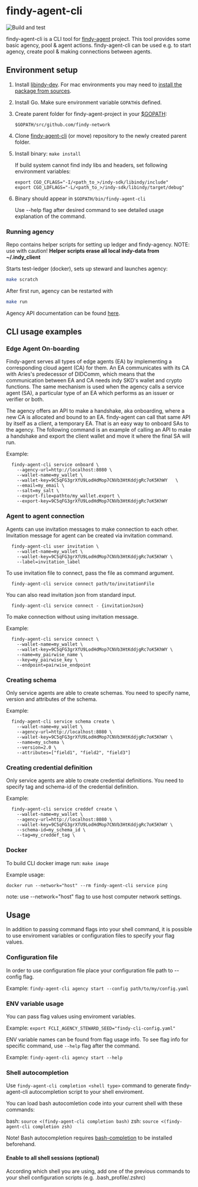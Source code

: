 # findy-agent-cli

![Build and test](https://github.com/findy-network/findy-agent-cli/workflows/Build%20and%20test/badge.svg)

findy-agent-cli is a CLI tool for [findy-agent](https://github.com/findy-network/findy-agent) project. This tool provides some basic agency, pool & agent actions. findy-agent-cli can be used e.g. to start agency, create pool & making connections between agents.

## Environment setup

1. Install [libindy-dev](https://github.com/hyperledger/indy-sdk/#installing-the-sdk). For mac environments you may need to [install the package from sources](https://github.com/findy-network/findy-issuer-api#1-indy-sdk).
2. Install Go. Make sure environment variable `GOPATH`is defined.
3. Create parent folder for findy-agent-project in your [\$GOPATH](https://github.com/golang/go/wiki/SettingGOPATH):

   ```
   $GOPATH/src/github.com/findy-network
   ```

4. Clone [findy-agent-cli](https://github.com/findy-network/findy-agent-cli) (or move) repository to the newly created parent folder.

5. Install binary: `make install`

   If build system cannot find indy libs and headers, set following environment
   variables:

   ```
   export CGO_CFLAGS="-I/<path_to_>/indy-sdk/libindy/include"
   export CGO_LDFLAGS="-L/<path_to_>/indy-sdk/libindy/target/debug"
   ```

6. Binary should appear in `$GOPATH/bin/findy-agent-cli`

   Use --help flag after desired command to see detailed usage explanation of the command.

### Running agency

Repo contains helper scripts for setting up ledger and findy-agency. NOTE: use with caution! **Helper scripts erase all local indy-data from ~/.indy_client**

Starts test-ledger (docker), sets up steward and launches agency:

```bash
make scratch
```

After first run, agency can be restarted with

```bash
make run
```

Agency API documentation can be found [here](https://github.com/findy-network/findy-agent-api).

## CLI usage examples

### Edge Agent On-boarding

Findy-agent serves all types of edge agents (EA) by implementing a corresponding
cloud agent (CA) for them. An EA communicates with its CA with Aries's
predecessor of DIDComm, which means that the communication between EA and CA
needs indy SKD's wallet and crypto functions. The same mechanism is used when
the agency calls a service agent (SA), a particular type of an EA which performs
as an issuer or verifier or both.

The agency offers an API to make a handshake, aka onboarding, where a new CA is
allocated and bound to an EA. findy-agent can call that same API by itself as a
client, a temporary EA. That is an easy way to onboard SAs to the agency. The
following command is an example of calling an API to make a handshake and export
the client wallet and move it where the final SA will run.

Example:
```
  findy-agent-cli service onboard \
    --agency-url=http://localhost:8080 \
    --wallet-name=my_wallet \
	--wallet-key=9C5qFG3grXfU9LodHdMop7CNVb3HtKddjgRc7oK5KhWY	\
	--email=my_email \
	--salt=my_salt \
    --export-file=pathto/my_wallet.export \
    --export-key=9C5qFG3grXfU9LodHdMop7CNVb3HtKddjgRc7oK5KhWY
```

### Agent to agent connection

Agents can use invitation messages to make connection to each other. Invitation message for agent can be created via invitation command.

```
  findy-agent-cli user invitation \
	--wallet-name=my_wallet \
	--wallet-key=9C5qFG3grXfU9LodHdMop7CNVb3HtKddjgRc7oK5KhWY \
	--label=invitation_label
```

To use invitation file to connect, pass the file as command argument.

```
  findy-agent-cli service connect path/to/invitationFile
```

You can also read invitation json from standard input.

```
  findy-agent-cli service connect - {invitationJson}
```

To make connection without using invitation message.

Example:
```
  findy-agent-cli service connect \
    --wallet-name=my_wallet \
	--wallet-key=9C5qFG3grXfU9LodHdMop7CNVb3HtKddjgRc7oK5KhWY \
	--name=my_pairwise_name \
	--key=my_pairwise_key \
	--endpoint=pairwise_endpoint
```

### Creating schema

Only service agents are able to create schemas. You need to specify name, version and attributes of the schema.

Example:
```
  findy-agent-cli service schema create \
    --wallet-name=my_wallet \
    --agency-url=http://localhost:8080 \
    --wallet-key=9C5qFG3grXfU9LodHdMop7CNVb3HtKddjgRc7oK5KhWY \
    --name=my_schema \
    --version=2.0 \
    --attributes=["field1", "field2", "field3"]
```

### Creating credential definition

Only service agents are able to create credential definitions. You need to specify tag and schema-id of the credential definition.

Example:
```
  findy-agent-cli service creddef create \
    --wallet-name=my_wallet \
    --agency-url=http://localhost:8080 \
    --wallet-key=9C5qFG3grXfU9LodHdMop7CNVb3HtKddjgRc7oK5KhWY \
    --schema-id=my_schema_id \
    --tag=my_creddef_tag \
```

### Docker

To build CLI docker image run: `make image`

Example usage:

`docker run --network="host" --rm findy-agent-cli service ping`

note: use --network="host" flag to use host computer network settings.

## Usage

In addition to passing command flags into your shell command, it is possible to use enviroment variables or configuration files to specify your flag values.

### Configuration file

In order to use configuration file place your configuration file path to --config flag.

Example: `findy-agent-cli agency start --config path/to/my/config.yaml`

### ENV variable usage

You can pass flag values using enviroment variables.

Example: `export FCLI_AGENCY_STEWARD_SEED="findy-cli-config.yaml"`

ENV variable names can be found from flag usage info. To see flag info for specific command, use `--help` flag after the command.

Example: `findy-agent-cli agency start --help`

### Shell autocompletion

Use `findy-agent-cli completion <shell type>` command to generate findy-agent-cli autocompletion script to your shell enviroment.

You can load bash autocomletion code into your current shell with these commands:

bash: `source <(findy-agent-cli completion bash)`
zsh: `source <(findy-agent-cli completion zsh)`

Note! Bash autocompletion requires [bash-completion](https://github.com/scop/bash-completion) to be installed beforehand.

#### Enable to all shell sessions (optional)

According which shell you are using, add one of the previous commands to your shell configuration scripts (e.g. .bash_profile/.zshrc)
